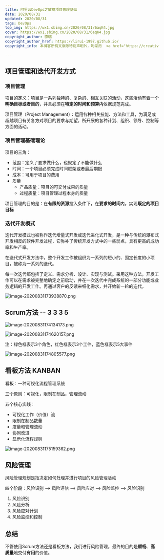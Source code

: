 ```yaml
---
title: 阿里云DevOps之敏捷项目管理基础
date: 2020/08/31
updated: 2020/08/31
tags: DevOps
top_img: https://wx1.sbimg.cn/2020/08/31/6aqK4.jpg
cover: https://wx1.sbimg.cn/2020/08/31/6aqK4.jpg
copyright_author: 李瑞
copyright_author_href: https://lirui-1997.github.io/
copyright_info: 本博客所有文章除特别声明外，均采用  <a href="https://creativecommons.org/licenses/by-nc-sa/4.0/">CC BY-NC-SA 4.0 </a> 许可协议。转载请注明出处！

---
```



## 项目管理和迭代开发方式

### 项目管理

项目的定义：项目是一系列独特的、复杂的、相互关联的活动，这些活动有着一个**明确目标或者目的**，并且必须在**特定的时间和预算内**依据规范完成。

项目管理（Project Management）：运用各种相关技能、方法和工具，为满足或超越项目有关各方对项目的要求与期望，所开展的各种计划、组织、领导、控制等方面的活动。

### 项目管理基础理论

项目的三角：
- 范围：定义了要求做什么，也规定了不能做什么
- 时间：一个项目必须完成时间框架或者最后期限
- 成本：可用于项目的费用
- 质量
	+ 产品质量：项目的可交付成果的质量
	+ 过程质量：项目管理过程本身的质量

项目管理的目的是：在**有限的资源**投入条件下，在**要求的时间**内，实现**既定的项目目标**

### 迭代开发模式

迭代开发模式也被称作迭代增量式开发或迭代进化式开发，是一种与传统的瀑布式开发相反的软件开发过程，它弥补了传统开发方式中的一些弱点，具有更高的成功率和生产率。

在迭代式开发方法中，整个开发工作被组织为一系列的短小的、固定长度的小项目，被称为一系列的迭代。

每一次迭代都包括了定义、需求分析、设计、实现与测试。采用这种方法，开发工作可以在需求被完整地确定之前启动，并在一次迭代中完成系统的一部分功能或业务逻辑的开发工作。再通过客户的反馈来细化需求，并开始新一轮的迭代。

![image-20200831173938870.png](https://cdn.jsdelivr.net/gh/LiRui-1997/hexo/image/敏捷项目管理基础/image-20200831173938870.png)

## Scrum方法 -- 3 3 3 5

![image-20200831174134173.png](https://cdn.jsdelivr.net/gh/LiRui-1997/hexo/image/敏捷项目管理基础/image-20200831174134173.png)

![image-20200831174620157.png](https://cdn.jsdelivr.net/gh/LiRui-1997/hexo/image/敏捷项目管理基础/image-20200831174620157.png)

注：绿色框表示3个角色，红色框表示3个工件，蓝色框表示5大事件

![image-20200831174805577.png](https://cdn.jsdelivr.net/gh/LiRui-1997/hexo/image/敏捷项目管理基础/image-20200831174805577.png)

## 看板方法 KANBAN

看板：一种可视化流程管理系统

三个原则：可视化，限制在制品，管理流动

五个核心实践：
- 可视化工作（价值）流
- 限制在制品数量
- 度量和管理流动
- 协同改进
- 显示化流程规则

![image-20200831175159362.png](https://cdn.jsdelivr.net/gh/LiRui-1997/hexo/image/敏捷项目管理基础/image-20200831175159362.png)

## 风险管理

风险管理规划是指决定如何处理并进行项目的风险管理活动

四个阶段：风险识别 --> 风险评估 --> 风险应对 --> 风险监控 --> 风险识别
1. 风险识别
2. 风险分析
3. 风险应对计划
4. 风险监控和控制

## 总结

不管使用Scrum方法还是看板方法，我们进行风险管理，最终的目的是**顺畅**、**高质量**地交付**有用**的价值。












